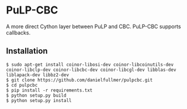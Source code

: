 # PuLP-CBC

A more direct Cython layer between PuLP and CBC. PuLP-CBC supports callbacks.

## Installation

    $ sudo apt-get install coinor-libosi-dev coinor-libcoinutils-dev coinor-libclp-dev coinor-libcbc-dev coinor-libcgl-dev libblas-dev liblapack-dev libbz2-dev
    $ git clone https://github.com/danielfullmer/pulpcbc.git
    $ cd pulpcbc
    $ pip install -r requirements.txt
    $ python setup.py build
    $ python setup.py install
